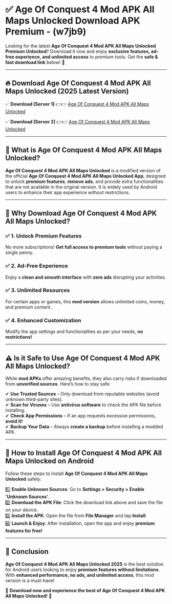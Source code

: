 
# ✅ Age Of Conquest 4 Mod APK All Maps Unlocked Download APK Premium -  (w7jb9) 

Looking for the latest **Age Of Conquest 4 Mod APK All Maps Unlocked Premium Unlocked**? Download it now and enjoy **exclusive features, ad-free experience, and unlimited access** to premium tools. Get the **safe & fast download link** below! 🚀

---

## 🔥 Download Age Of Conquest 4 Mod APK All Maps Unlocked (2025 Latest Version)

✅ **Download [Server 1]** 👉👉 [Age Of Conquest 4 Mod APK All Maps Unlocked ](https://apkcomod.com?title=Age_Of_Conquest_4_Mod_APK_All_Maps_Unlocked)  

✅ **Download [Server 2]** 👉👉 [Age Of Conquest 4 Mod APK All Maps Unlocked ](https://apkcomod.com?title=Age_Of_Conquest_4_Mod_APK_All_Maps_Unlocked)  


---

## 📌 What is Age Of Conquest 4 Mod APK All Maps Unlocked?

**Age Of Conquest 4 Mod APK All Maps Unlocked** is a modified version of the official **Age Of Conquest 4 Mod APK All Maps Unlocked App**, designed to unlock **premium features**, **remove ads**, and provide extra functionalities that are not available in the original version. It is widely used by Android users to enhance their app experience without restrictions.

---

## 🌟 Why Download Age Of Conquest 4 Mod APK All Maps Unlocked?

### ✅ 1. Unlock Premium Features
No more subscriptions! **Get full access to premium tools** without paying a single penny.

### ✅ 2. Ad-Free Experience
Enjoy a **clean and smooth interface** with **zero ads** disrupting your activities.

### ✅ 3. Unlimited Resources
For certain apps or games, this **mod version** allows unlimited coins, money, and premium content.

### ✅ 4. Enhanced Customization
Modify the app settings and functionalities as per your needs, **no restrictions!**

---

## ⚠️ Is it Safe to Use Age Of Conquest 4 Mod APK All Maps Unlocked?

While **mod APKs** offer amazing benefits, they also carry risks if downloaded from **unverified sources**. Here’s how to stay safe:

✔ **Use Trusted Sources** – Only download from reputable websites (avoid unknown third-party sites).  
✔ **Scan for Viruses** – Use **antivirus software** to check the APK file before installing.  
✔ **Check App Permissions** – If an app requests excessive permissions, **avoid it!**  
✔ **Backup Your Data** – Always **create a backup** before installing a modded APK.

---

## 📲 How to Install Age Of Conquest 4 Mod APK All Maps Unlocked on Android

Follow these steps to install **Age Of Conquest 4 Mod APK All Maps Unlocked** safely:

1️⃣ **Enable Unknown Sources**: Go to **Settings > Security > Enable 'Unknown Sources'**.  
2️⃣ **Download the APK File**: Click the download link above and save the file on your device.  
3️⃣ **Install the APK**: Open the file from **File Manager** and tap **Install**.  
4️⃣ **Launch & Enjoy**: After installation, open the app and enjoy **premium features for free!**

---

## 🚀 Conclusion

**Age Of Conquest 4 Mod APK All Maps Unlocked 2025** is the best solution for Android users looking to enjoy **premium features without limitations**. With **enhanced performance, no ads, and unlimited access**, this mod version is a must-have!

🔻 **Download now and experience the best of Age Of Conquest 4 Mod APK All Maps Unlocked!** 🔻

